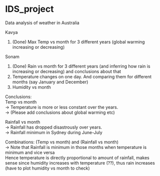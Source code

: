 # IDS_project
Data analysis of weather in Australia

Kavya  
1. (Done) Max Temp vs month for 3 different years (global warming increasing or decreasing)  


Sonam  
1. (Done) Rain vs month for 3 different years (and inferring how rain is increasing or decreasing) and conclusions about that   
2. Temperature changes on one day. And comparing them for different months (say January and December)
3. Humidity vs month    


Conclusions:  
Temp vs month  
-> Temperature is more or less  constant over the years.  
-> (Please add conclusions about global warming etc)  

Rainfall vs month  
-> Rainfall has dropped disastrously over years.  
-> Rainfall minimum in Sydney during June-July  

Combinations:
(Temp vs month) and (Rainfall vs month)  
-> Note that Rainfall is minimum in those months when temperature is minimum and vice versa  
   Hence temperature is directly proportional to amount of rainfall, makes sense since humidity increases with temperature (??), thus rain increases (have to plot humidity vs month to check)  
